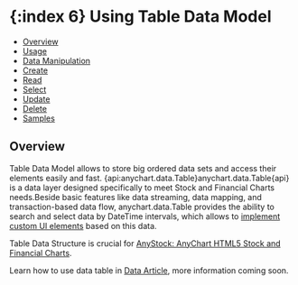 {:index 6}
Using Table Data Model
===============

* [Overview](#overview)
* [Usage](#usage)
* [Data Manipulation](#data_manipulation)
 * [Create](#create)
 * [Read](#read)
 * [Select](#select) 
 * [Update](#update)
 * [Delete](#delete)
* [Samples](#samples)

## Overview

Table Data Model allows to store big ordered data sets and access their elements easily and fast. {api:anychart.data.Table}anychart.data.Table{api} is a data layer designed specifically to meet Stock and Financial Charts needs.Beside basic features like data streaming, data mapping, and transaction-based data flow, anychart.data.Table provides the ability to search and select data by DateTime intervals, which allows to [implement custom UI elements](#samples) based on this data.

Table Data Structure is crucial for [AnyStock: AnyChart HTML5 Stock and Financial Charts](../Stock_Charts/Quick_Start).

Learn how to use data table in [Data Article](../Stock_Charts/Data), more information coming soon.

